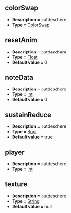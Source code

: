 ## colorSwap
* **Description =** putdeschere
* **Type =** [ColorSwap](https://api.haxeflixel.com/ColorSwap.html)

## resetAnim
* **Description =** putdeschere
* **Type =** [Float](https://api.haxeflixel.com/Float.html)
* **Default value =** 0

## noteData
* **Description =** putdeschere
* **Type =** [Int](https://api.haxeflixel.com/Int.html)
* **Default value =** 0

## sustainReduce
* **Description =** putdeschere
* **Type =** [Bool](https://api.haxeflixel.com/Bool.html)
* **Default value =** true

## player
* **Description =** putdeschere
* **Type =** [Int](https://api.haxeflixel.com/Int.html)

## texture
* **Description =** putdeschere
* **Type =** [String](https://api.haxeflixel.com/String.html)
* **Default value =** null

